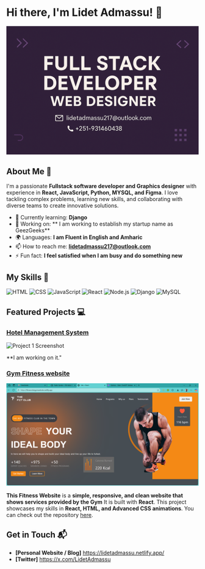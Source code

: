 # Hi there, I'm Lidet Admassu! 👋

![Banner Image](https://github.com/lA12-coder/lA12-coder/blob/main/ChatGPT%20Image%20Jun%2029,%202025,%2012_49_34%20AM.png?raw=true)

## About Me 🚀

I'm a passionate **Fullstack software developer and Graphics designer** with experience in **React, JavaScript, Python, MYSQL, and Figma**. I love tackling complex problems, learning new skills, and collaborating with diverse teams to create innovative solutions.

- 🌱 Currently learning: **Django**
- 🔭 Working on: ** I am working to establish my startup name as GeezGeeks**
- 🌍 Languages: **I am Fluent in English and Amharic**
- 📫 How to reach me: **lidetadmassu217@outlook.com**
- ⚡ Fun fact: **I feel satisfied when I am busy and do something new**

## My Skills 🧠

![HTML](https://img.shields.io/badge/-HTML-E34F26?style=flat-square&logo=html5&logoColor=white)
![CSS](https://img.shields.io/badge/-CSS-1572B6?style=flat-square&logo=css3&logoColor=white)
![JavaScript](https://img.shields.io/badge/-JavaScript-F7DF1E?style=flat-square&logo=javascript&logoColor=black)
![React](https://img.shields.io/badge/-React-61DAFB?style=flat-square&logo=react&logoColor=black)
![Node.js](https://img.shields.io/badge/-Node.js-339933?style=flat-square&logo=node.js&logoColor=white)
![Django](https://img.shields.io/badge/Django-092E20?style=for-the-badge&logo=django&logoColor=green)
![MySQL](https://img.shields.io/badge/MySQL-005C84?style=for-the-badge&logo=mysql&logoColor=white)

## Featured Projects 💻

### [Hotel Management System](project_1_link)

![Project 1 Screenshot](project_1_screenshot_url)

**I am working on it."

### [Gym Fitness website](https://fitnessclubgymwebsite.netlify.app/)

![Project 2 Screenshot](https://github.com/lA12-coder/lA12-coder/blob/main/Screenshot%202025-08-01%20224502.png)

**This Fitness Website** is a **simple, responsive, and clean website that shows services provided by the Gym** It is built with **React**. This project showcases my skills in **React, HTML, and Advanced CSS animations**. You can check out the repository [here](https://github.com/GeezGeeks-Tech-Solution/Fitness-Club-Website).

## Get in Touch 📬

- **[Personal Website / Blog]** https://lidetadmassu.netlify.app/
- **[Twitter]** https://x.com/LidetAdmassu



